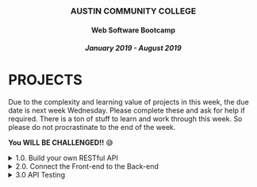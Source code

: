 <center>

### AUSTIN COMMUNITY COLLEGE 
#### Web Software Bootcamp 
##### January 2019 - August 2019
</center>

# PROJECTS

Due to the complexity and learning value of projects in this week, the due date is next week Wednesday.  Please complete these and ask for help if required.  There is a ton of stuff to learn and work through this week.  So please do not procrastinate to the end of the week.  

**You WILL BE CHALLENGED!!**  :sweat_smile:

<details>
<summary>1.0. Build your own RESTful API</summary>

This week, we will build a Restful API using Node and Express. We will use what we learned in Week 8 with consuming APIs. We will learn a few new tricks. Much of the knowledge you already have from last week. Otherwise, you will be required to read the documentation and find out how to build your API. We have provided references as needed. You may ask additional questions throughout your build process.

Scope: to build a restful backend that will support our 1-day trial class project of a ToDo App. It should support the following use cases (and routes):

```
1. Getting all ToDo items                                       GET  /todos
2. Creating a new ToDo item                                     POST /todos
3. Marking a specific ToDo item as completed or not completed   PUT  /todos/:id
4. Deleting a specific ToDo item                                DELETE /todos/:id
```

We will not be using authentication or encryption at this time. If you have not done so, install the Postman app to test your API.  

Get familiar with Postman interface. At the minimum, check out the following - GET/POST etc HTTP verbs selector, URL input, specifying URL params, saving your test, saving your test to a collection, environments, specifying the body. These should be sufficient for now.  [Install Postman from here.](https://www.getpostman.com)

We will demo using `curl` to do testing using the command line, in lieu of Postman above.

In your server.js file, do the following:

1.1. GET all ToDo items

1. Create an express instance (var app = express());

2. Create a variable for the port. We'll need this for the cloud server. Set it to process.env.PORT or 3000, so our api works locally as well as on the cloud server.

3. Create an API Root ('/') where you send some message that tells the user what this API should be used for.

4. Setup the listen method on the port that you defined in (2) above. Test whether it works.

5. At this stage we are not going to save our ToDo data to any persistent storage (a database). Create an array variable called `toDoArray` that has 2 sample ToDos, with the name columns of `id`, `description` and `isComplete` keys. We will use this array as a data store for our ToDo API, for now.

6. Create a /todos route, whose callback sends the toDoArray back as JSON. Sending as JSON is important. Read about the json method of response object on ExpressJS site.

7. Test it in Postman and save it to your test collections in Postman.

8. Change your sample data, restart the server and see if the response through Postman changes. Try it with `curl`.


1.1.2 GET a specific ToDo item, based on the `:id` passed-in with the url of the request. 


1.1.3 Insert (POST) a ToDo item.

1. Create a route with an appropriate http verb with something like /todos

2. Create a variable that tracks toDo's id's. We'll use this variable to track and increment the id's.

3. You are going to need the body-parser module to read the data sent from the browser (client) back to the api (server). Install it and use it with your express instance to parse json bodies, as a middleware. (Did you remember to save the module to the package.json?)

4. Within the callback function for this route, add the description, completed fields and an updated id (from the id variable you setup earlier) to the toDoArray and send the body back to the client along with the id assigned.

5. Test this from within Postman. Set the body by clicking on body tab, selecting raw data and typing in a JSON object that with description and completed attributes. Remember to send this from Postman as a JSON object (look for a dropdown). You could have done this by setting the Content-Type header to 'application/json' as well.

To complete these requirements, you may use the Lodash or the Underscore library.  Try using JS native functionality if you would like additional learning.


1.1.3.1 Validate the POSTED ToDo

1. Install, save and require lodash in our server app. Visit the semantic versioning page here and review what the ^ and ~ really mean and when to use them in package.json.

2. Make sure that the Create a ToDo route above does just that and no more. That is, one should not be able to insert data which is not expected by the todo app design.  It should only accept strings as the description field, and booleans as completed field. (Hint: you may have to use lodash. Look for appropriate methods within lodash that test for a variable being a string or a boolean). Also test that a space trimmed description field is not of zero length. If the tests fail, "return" an appropriate 4** status code (look at the list of http status codes). A return would stop the function from carrying out rest of the commands below the return.

3. It should trim the description of any leading or trailing spaces.


1.1.4 DELETE a specific ToDo

1. Create a DELETE route on /todos/:id to delete a particular ToDo from our list.
2. When an id is passed in, test whether it is a valid expected datatype.
3. Using underscore library, use an appropriate method to delete the object with the passed in :id, from the toDoArray and return the new array.
4. Make sure you are testing if such an :id exists in the array. If it doesn't, then return an appropriate http error code and empty object.

1.1.5 Update (PUT) a specific ToDo item's completion status (toggle).

1. Create a PUT route on /todos/:id to update the status of a ToDo.
2. Similar to inserting a ToDo, validate the :id, i.e. convert to a number and underscore.findWhere that :id exists in the toDoArray.
3. If the id does not exist, return an error. If the id exists, find the matched ToDo in the toDoArray
4. Then set the matched ToDo reference object's completed attribute to the reverse of the completed attribute (toggle it). Since the matched ToDo object is passed by reference (it really refers to the object within toDoArray), setting its completed property completes this step.
</details>





<details>
  <summary>2.0. Connect the Front-end to the Back-end</summary>
    <p>
        Here we are going to tie up the front-end ToDo app and the back-end ToDo API, so that they can together provide the CRUD functionality that is needed by a web app.
    </p>
    <p>
        2.1. Based on your knowledge of HTML/CSS/JS/APIs and jQuery, take your project from your trial class and modify it to persist the ToDos to the api. Notice, however, that the ToDos get reset if the server.js is restarted.  To prevent that, we'll have to persist the changes to a database like Mongo or Postgres instead of the todoArray. We shall do that later. For now, how can we use jQuery and AJAX to connect our front end trial class ToDo App to our new API?
    </p>
</details>




<details>
  <summary>3.0 API Testing</summary>

We will look into testing if time permits this week.  Else, we will follow up next week.

3.1. Test Driven Development & Automated Testing

Test driven development (or TDD) is nowadays a firm requirement on most projects. Most developers will first write a test and then write the feature to satisfy the test. In this project we will first write the feature and then attempt to write the test. In final projects you will be expected to write the tests and then write the features.

Automatic testing provides many benefits. It makes sure that all your commited features work. It ensures that later features don't break the earlier ones. It brings out contradicting features, if they have crept into your code.

Writing and getting these tests to run successfully is desirable in this week's API building project.

3.2 Setup testing using Supertest assertion library

Supertest is a testing framework which is very similar to Chai that we saw earlier.  You are free to use either testing framework.  We'll demo use of supertest in class.

How to setup tests using supertest may be reviewed by looking at supertest's documentation and other references as below

- https://github.com/visionmedia/supertest
- https://blog.codeship.com/testing-http-apis-supertest/

In each test, make sure that you test the status code received as expected, you test the type of the object received (i.e. JSON object) and test the content using .expect and regex, e.g. `.expect(/buy icecream/i, done)`. You may add additional tests as you see fit. Chain the tests together, as shown in the supertest documentation. Also ensure that the description of the test (as it('Should return a JSON object')) is written as simply as possible, so a non-technical person can find out what is being tested.

Also, when designing your tests, make sure of the order of tests so that they setup and clean up after themselves. For example, you may create a to do, get it, update it and then as a last step delete it.

1. Read:
1	Successful get of all ToDos (happy path).
2	Successful get of one ToDo (happy).
3	Not found error if you ask for a non existent id (unhappy).

2. Create:
1	Successful creation (happy path).
2	Insertion of leading and trailing spaces (unhappy).
3	Insertion of ToDo attributes that don't exist in the schema (design) (unhappy).
4	Incomplete ToDo attributes inserted (unhappy).
5	Blank description inserted in a ToDo (unhappy).

3. Toggle Status
1	Successful toggle from completed to not completed.

4. Delete:
1	Running delete without passing an id doesn't delete all todos.
2	Running delete with non existent id returns not found error.
3	Running delete with valid id, returns success code.


3.2.1 Sample test specification would look like this, though written in your chosen assertion library (e.g. chai)

```
var test = require('supertest'),
    path = require('path'),
    app  = require(path.join(__dirname, '..', 'server'));

describe('GET items test', function(){

    it('Should return 200 status for /todos', function(done){
        test(app)
            .get('/todos')
            .expect('Content-Type', /json/)
            .expect(200, done);
    });
});
```
</details>

